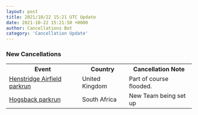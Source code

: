 ```yaml
---
layout: post
title: 2021/10/22 15:21 UTC Update
date: 2021-10-22 15:21:50 +0000
author: Cancellations Bot
category: 'Cancellation Update'
---
```


<h3>New Cancellations</h3>
<div class='hscrollable'>
<table style='width: 100%'>
    <tr>
        <th>Event</th>
        <th>Country</th>
        <th>Cancellation Note</th>
    </tr>
    <tr>
        <td><a href="https://www.parkrun.org.uk/henstridgeairfield">Henstridge Airfield parkrun</a></td>
        <td>United Kingdom</td>
        <td>Part of course flooded.</td>
    </tr>
    <tr>
        <td><a href="https://www.parkrun.co.za/hogsback">Hogsback parkrun</a></td>
        <td>South Africa</td>
        <td>New Team being set up</td>
    </tr>
</table>
</div>

